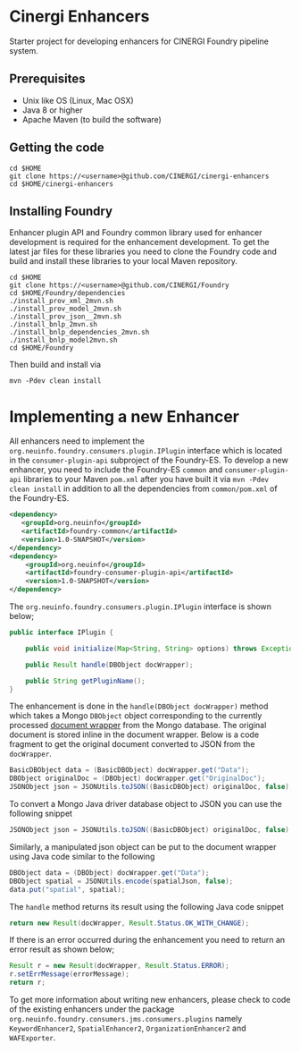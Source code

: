 Cinergi Enhancers
=================

Starter project for developing enhancers for CINERGI Foundry pipeline system.

Prerequisites
-------------

* Unix like OS (Linux, Mac OSX)
* Java 8 or higher
* Apache Maven (to build the software)


Getting the code
----------------

    cd $HOME
    git clone https://<username>@github.com/CINERGI/cinergi-enhancers
    cd $HOME/cinergi-enhancers

Installing Foundry 
------------------

Enhancer plugin API and Foundry common library used for enhancer development is required for the enhancement development. To get the latest jar files for these libraries you need to clone the Foundry code and build and install these libraries to your local Maven repository.

    cd $HOME
    git clone https://<username>@github.com/CINERGI/Foundry
    cd $HOME/Foundry/dependencies
    ./install_prov_xml_2mvn.sh
    ./install_prov_model_2mvn.sh
    ./install_prov_json__2mvn.sh
    ./install_bnlp_2mvn.sh
    ./install_bnlp_dependencies_2mvn.sh
    ./install_bnlp_model2mvn.sh
    cd $HOME/Foundry

Then build and install via

    mvn -Pdev clean install


# Implementing a new Enhancer

All enhancers need to implement the `org.neuinfo.foundry.consumers.plugin.IPlugin` interface which is located 
in the `consumer-plugin-api` subproject of the Foundry-ES. To develop a new enhancer, you need to include 
the Foundry-ES `common` and `consumer-plugin-api` libraries to your Maven `pom.xml` after you have built it 
via `mvn -Pdev clean install` in addition to all the dependencies from `common/pom.xml` of the Foundry-ES.

```xml
<dependency>
   <groupId>org.neuinfo</groupId>
   <artifactId>foundry-common</artifactId>
   <version>1.0-SNAPSHOT</version>
</dependency>
<dependency>
    <groupId>org.neuinfo</groupId>
    <artifactId>foundry-consumer-plugin-api</artifactId>
    <version>1.0-SNAPSHOT</version>
</dependency>

```

The `org.neuinfo.foundry.consumers.plugin.IPlugin` interface is shown below; 

```java
public interface IPlugin {

    public void initialize(Map<String, String> options) throws Exception;

    public Result handle(DBObject docWrapper);

    public String getPluginName();
}
```

The enhancement is done in the `handle(DBObject docWrapper)` method which takes a Mongo `DBObject` 
object corresponding to the currently processed [document wrapper](doc/doc_ingestion.md) from the Mongo database. 
The original document is stored inline in the document wrapper. 
Below is a code fragment to get the original document converted to JSON from the `docWrapper`.

```java
BasicDBObject data = (BasicDBObject) docWrapper.get("Data");
DBObject originalDoc = (DBObject) docWrapper.get("OriginalDoc");
JSONObject json = JSONUtils.toJSON((BasicDBObject) originalDoc, false);

```

To convert a Mongo Java driver database object to JSON you can use the following snippet

```java
JSONObject json = JSONUtils.toJSON((BasicDBObject) originalDoc, false);
```

Similarly, a manipulated json object can be put to the document wrapper using Java code similar to the following

```java
DBObject data = (DBObject) docWrapper.get("Data");
DBObject spatial = JSONUtils.encode(spatialJson, false);
data.put("spatial", spatial);
```

The `handle` method returns its result using the following Java code snippet

```java
return new Result(docWrapper, Result.Status.OK_WITH_CHANGE);
```

If there is an error occurred during the enhancement you need to return an error result as shown below;

```java
Result r = new Result(docWrapper, Result.Status.ERROR);
r.setErrMessage(errorMessage);
return r;
```

To get more information about writing new enhancers, please check to code of the existing enhancers under the 
package `org.neuinfo.foundry.consumers.jms.consumers.plugins` namely 
`KeywordEnhancer2`, `SpatialEnhancer2`, `OrganizationEnhancer2` and `WAFExporter`.


